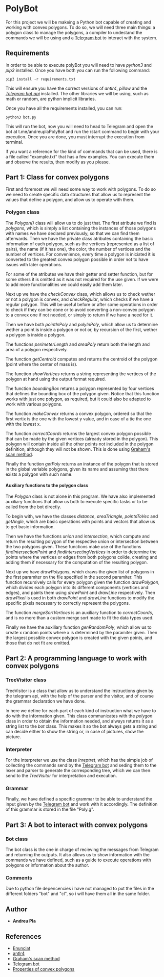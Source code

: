 # PolyBot

For this project we will be makeing a Python bot capable of creating and working with convex polygons. To do so, we will need three main things: a polygon class to manage the polygons, a compiler to undestand the commands we will be using and a [Telegram bot](https://core.telegram.org/bots) to interact with the system.

## Requirements

In order to be able to execute polyBot you will need to have *python3* and *pip3* installed. Once you have both you can run the following command:

    pip3 install -r requirements.txt

This will ensure you have the correct versions of *antlr4*, *pillow* and the [*Telegram bot api*](https://core.telegram.org/bots) installed. The other libraries we will be using, such as math or random, are python implicit libraries.

Once you have all the requirements installed, you can run:

    python3 bot.py

This will run the bot, now you will need to head to Telegram and open the bot at t.me/andreuplaPolyBot and run the /start command to begin with your execution.
Once you are done, you must interrupt the execution from terminal.

If you want a reference for the kind of commands that can be used, there is a file called "example.txt" that has a few examples. You can execute them and observe the results, then modify as you please.

## Part 1: Class for convex polygons
  
First and foremost we will need some way to work with polygons. To do so we need to create specific data structures that allow us to represent the values that define a polygon, and allow us to operate with them.

### Polygon class

The *Polygon()* class will allow us to do just that. The first atribute we find is *polygons*, which is simply a list containing the instances of those polygons with names we have declared previously, so that we can find them afterwards. Then we have the private class atributes containing the basic information of each polygon, such as the vertices (represented as a list of pairs), the name (if it has one), the color, the number of vertices and the number of vertices. For convenience, every time a polygon is iniciated it is converted to the greatest convex polygon possible in order not to have issues with later operations.

For some of the atributes we have their getter and setter function, but for some others it is omitted as it was not required for the use given. If we were to add more functionalities we could easily add them later. 

Next up we have the *checkConvex* class, which allows us to check wether or not a polygon is convex, and *checkRegular*, which checks if we have a regular polygon. This will be useful before or after some operations in order to check if they can be done or to avoid converting a non-convex polygon to a convex one if not needed, or simply to return if we have a need for it.

Then we have both *pointInPoly* and *polyInPoly*, which allow us to determine wether a point is inside a polygon or not or, by recursion of the first, wether a polygon is inside a polygon.

The functions *perimeterLength* and *areaPoly* return both the length and area of a polygon respectively.

The function *getCentroid* computes and returns the centroid of the polygon (point where the center of mass is).

The function *showVertices* returns a string representing the vertices of the polygon at hand using the output format required.

The function *boundingBox* returns a polygon represented by four vertices that defines the bounding box of the polygon given. Notice that this function works with just one polygon, as required, but it could also be adapted to work with various polygons.

The function *makeConvex* returns a convex polygon, ordered so that the first vertix is the one with the lowest y value, and in case of a tie the one with the lowest x.

The function *correctCoords* returns the largest convex polygon possible that can be made by the given vertices (already stored in the polygon). This polygon will contain inside all the other points not included in the polygon definition, although they will not be shown. This is done using [Graham's scan method](https://en.wikipedia.org/wiki/Graham_scan).

Finally the function *getPoly* returns an instance of the polygon that is stored in the global variable polygons, given its name and assuming that there exists a polygon with such name.

#### Auxiliary functions to the polygon class

The *Polygon* class is not alone in this program. We have also implemented auxiliary functions that allow us both to execute specific tasks or to be called from the bot directly.

To begin with, we have the classes *distance*, *areaTriangle*, *pointsToVec* and *getAngle*, which are basic operations with points and vectors that allow us to get basic information.

Then we have the functions *union* and *intersection*, which compute and return the resulting polygon of the respective union or intersection between the two polygons given. These functions make use of the functions *findIntersectionPoint* and *findIntersectingVertices* in order to determine the points where the vertices or edges from both polygons colide, creating and adding them if necessary for the computation of the resulting polygon.

Next up we have *drawPolygons*, which draws the given list of polygons in the first paramiter on the file specified in the second paramiter. This function recursively calls for every polygon given the function *drawPolygon*, which divides each polygon into its different components (vertices and edges), and paints them using *drawPoint* and *drawLine* respectively. Then *drawPixel* is used in both *drawPoint* and *drawLine* functions to modify the specific pixels necessary to correctly represent the polygons.

The function *mergeSortVertices* is an auxiliary function to *correctCoords*, and is no more than a custom merge sort made to fit the data types used.

Finally we have the auxiliary function *genRandomPoly*, which allow us to create x random points where x is determined by the paramiter given. Then the largest possible convex polygon is created with the given points, and those that do not fit are omitted.

## Part 2: A programming language to work with convex polygons

### TreeVisitor class

TreeVisitor is a class that allow us to understand the instructions given by the telegram api, with the help of the parser and the visitor, and of course the grammar declaration we have done. 

In here we define for each part of each kind of instruction what we have to do with the information given. This class communicates with the *polygon* class in order to obtain the information needed, and always returns it as a string list to the *bot* class. This makes it so the bot always gets a string and can decide either to show the string or, in case of pictures, show the picture.

### Interpreter

For the interpreter we use the class *Inreptret*, which has the simple job of collecting the commands send by the [Telegram bot](https://core.telegram.org/bots) and seding them to the lexer and parser to generate the corresponding tree, which we can then send to the *TreeVisitor* for interpretation and execution.

### Grammar

Finally, we have defined a specific grammar to be able to understand the input given by the [Telegram bot](https://core.telegram.org/bots) and work with it accordingly. The definition of this grammar is stored in the file "Poly.g".

## Part 3: A bot to interact with convex polygons

### Bot class

The bot class is the one in charge of recieving the messages from Telegram and returning the outputs. It also allows us to show information with the commands we have defined, such as a guide to execute operations with polygons or information about the author.


### Comments

Due to python file depencencies i have not managed to put the files in the different folders "bot" and "cl", so i will have them all in the same folder.

## Author

* **Andreu Pla** 

## References

* [Enunciat](https://github.com/jordi-petit/lp-polimomis-2020)
* [antlr4](https://github.com/antlr/antlr4/blob/master/doc/getting-started.md#windows)
* [Graham's scan method](https://en.wikipedia.org/wiki/Graham_scan)
* [Telegram bot](https://core.telegram.org/bots)
* [Properties of convex polygons](https://es.wikipedia.org/wiki/Pol%C3%ADgono_convexo)

